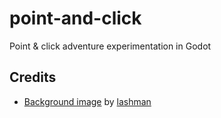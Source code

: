 # point-and-click
Point &amp; click adventure experimentation in Godot

## Credits

- [Background image](https://pixelfed.social/p/lashman/689062867905882660) by [lashman](https://pixelfed.social/lashman)
